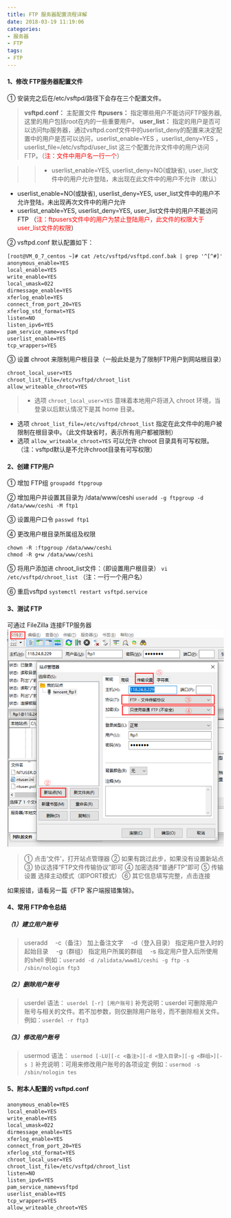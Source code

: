```yaml
---
title: FTP 服务器配置流程详解
date: 2018-03-19 11:19:06
categories:
- 服务器
- FTP
tags:
- FTP
---
```

#### 1、修改 FTP服务器配置文件
① 安装完之后在/etc/vsftpd/路径下会存在三个配置文件。
>**vsftpd.conf：** 主配置文件
**ftpusers：** 指定哪些用户不能访问FTP服务器,这里的用户包括root在内的一些重要用户。
**user\_list：** 指定的用户是否可以访问ftp服务器，通过vsftpd.conf文件中的userlist\_deny的配置来决定配置中的用户是否可以访问，userlist\_enable=YES ，userlist\_deny=YES ，userlist\_file=/etc/vsftpd/user\_list 这三个配置允许文件中的用户访问FTP。（<font color="red">注：文件中用户名一行一个</font>）

<!--more-->
>>* userlist\_enable=YES, userlist\_deny=NO(或缺省), user\_list文件中的用户允许登陆，未出现在此文件中的用户不允许（默认）
* userlist\_enable=NO(或缺省), userlist\_deny=YES, user\_list文件中的用户不允许登陆，未出现再次文件中的用户允许
* userlist\_enable=YES, userlist\_deny=YES, user\_list文件中的用户不能访问FTP
（<font color="red">注：ftpusers文件中的用户为禁止登陆用户，此文件的权限大于user\_list文件的权限</font>）


② vsftpd.conf 默认配置如下：
```
[root@VM_0_7_centos ~]# cat /etc/vsftpd/vsftpd.conf.bak | grep '^[^#]'
anonymous_enable=YES
local_enable=YES
write_enable=YES
local_umask=022
dirmessage_enable=YES
xferlog_enable=YES
connect_from_port_20=YES
xferlog_std_format=YES
listen=NO
listen_ipv6=YES
pam_service_name=vsftpd
userlist_enable=YES
tcp_wrappers=YES
```

③ 设置 chroot 来限制用户根目录（一般此处是为了限制FTP用户到网站根目录）
```
chroot_local_user=YES
chroot_list_file=/etc/vsftpd/chroot_list
allow_writeable_chroot=YES
```
>* 选项 `chroot_local_user=YES` 意味着本地用户将进入 chroot 环境，当登录以后默认情况下是其 home 目录。
* 选项 `chroot_list_file=/etc/vsftpd/chroot_list` 指定在此文件中的用户被限制在根目录中。（此文件缺省时，表示所有用户都被限制）
* 选项 `allow_writeable_chroot=YES` 可以允许 chroot 目录具有可写权限。（注：vsftpd默认是不允许chroot目录有可写权限）


#### 2、创建 FTP用户
① 增加 FTP组
`groupadd ftpgroup`

② 增加用户并设置其目录为 /data/www/ceshi
`useradd -g ftpgroup -d /data/www/ceshi -M ftp1`

③ 设置用户口令
`passwd ftp1`

④ 更改用户根目录所属组及权限
```
chown -R :ftpgroup /data/www/ceshi
chmod -R g+w /data/www/ceshi
```

⑤ 将用户添加进 chroot_list文件：（即设置用户根目录）
`vi /etc/vsftpd/chroot_list`
（注：一行一个用户名）

⑥ 重启vsftpd
`systemctl restart vsftpd.service`


#### 3、测试 FTP
可通过 FileZilla 连接FTP服务器
![](/uploads/2018/03/ftp_filezilla_setting.png 'FileZilla设置')

>① 点击‘文件’，打开站点管理器
② 如果有跳过此步，如果没有设置新站点
③ 协议选择“FTP文件传输协议”即可
④ 加密选择“普通FTP”即可
⑤ 传输设置 选择主动模式（即PORT模式）
⑥ 其它信息填写完整，点击连接

如果报错，请看另一篇《FTP 客户端报错集锦》。


#### 4、常用 FTP命令总结
##### （1）建立用户账号
>useradd
　-c（备注）	加上备注文字
　-d（登入目录）		指定用户登入时的起始目录
　-g（群组）	指定用户所属的群组
　-s 		指定用户登入后所使用的shell
例如：`useradd -d /alidata/www81/ceshi -g ftp -s /sbin/nologin ftp3`

##### （2）删除用户账号
>userdel
语法： `userdel [-r] [用户账号]`
补充说明：userdel 可删除用户账号与相关的文件。若不加参数，则仅删除用户账号，而不删除相关文件。 
例如：`userdel -r ftp3`

##### （3）修改用户账号
>usermod
语法： `usermod [-LU][-c <备注>][-d <登入目录>][-g <群组>][-s ]`
补充说明：可用来修改用户账号的各项设定
例如：`usermod -s /sbin/nologin tes`


#### 5、附本人配置的 vsftpd.conf
```
anonymous_enable=YES
local_enable=YES
write_enable=YES
local_umask=022
dirmessage_enable=YES
xferlog_enable=YES
connect_from_port_20=YES
xferlog_std_format=YES
chroot_local_user=YES
chroot_list_file=/etc/vsftpd/chroot_list
listen=NO
listen_ipv6=YES
pam_service_name=vsftpd
userlist_enable=YES
tcp_wrappers=YES
allow_writeable_chroot=YES
```